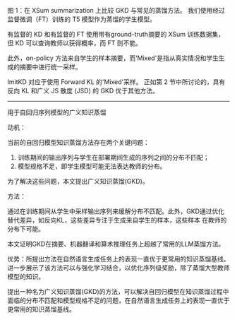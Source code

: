 


图 1：在 XSum summarization 上比较 GKD 与常见的蒸馏方法。 我们使用经过监督微调（FT）训练的 T5 模型作为蒸馏的学生模型。 

有监督的 KD 和有监督的 FT 使用带有ground-truth摘要的 XSum 训练数据集，但 KD 可以查询教师以获得概率，而 FT 则不能。 

此外，on-policy 方法来自学生的样本摘要，而'Mixed'是指从真实情况和学生生成的摘要中进行统一采样。

ImitKD 对应于使用 Forward KL 的'Mixed'采样。 正如第 2 节中所讨论的，具有反向 KL 和广义 JS 散度 (JSD) 的 GKD 优于其他方法。








---



用于自回归序列模型的广义知识蒸馏



动机：

当前的自回归模型知识蒸馏方法存在两个关键问题：
1. 训练期间的输出序列与学生在部署期间生成的序列之间的分布不匹配；
2. 模型规格不足，即学生模型可能无法表达教师的分布。

为了解决这些问题，本文提出广义知识蒸馏(GKD)。

方法：

通过在训练期间从学生中采样输出序列来缓解分布不匹配。此外，GKD通过优化替代差异，如反向KL，这些差异专注于生成来自学生的样本，这些样本
在教师的分布下可能。

本文证明GKD在摘要、机器翻译和算术推理任务上超越了常用的LLM蒸馏方法。 

优势：所提出方法在自然语言生成任务上的表现一直优于更常用的知识蒸馏基线。进一步展示了该方法可以与强化学习结合，以优化序列级奖励，除了蒸馏大型教师模型的知识。



提出一种名为广义知识蒸馏(GKD)的方法，可以解决自回归模型在知识蒸馏过程中面临的分布不匹配和模型规格不足的问题，在自然语言生成任务上的表现一直优于更常用的知识蒸馏基线。





